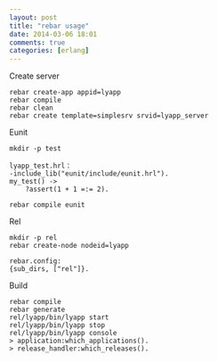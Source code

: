 ```yaml
---
layout: post
title: "rebar usage"
date: 2014-03-06 18:01
comments: true
categories: [erlang]
---
```


Create server

    rebar create-app appid=lyapp
    rebar compile
    rebar clean
    rebar create template=simplesrv srvid=lyapp_server

Eunit

    mkdir -p test

    lyapp_test.hrl：
    -include_lib("eunit/include/eunit.hrl").
    my_test() ->
    	?assert(1 + 1 =:= 2).

    rebar compile eunit

Rel

    mkdir -p rel
    rebar create-node nodeid=lyapp

    rebar.config:
    {sub_dirs, ["rel"]}.

Build

    rebar compile
    rebar generate
    rel/lyapp/bin/lyapp start
    rel/lyapp/bin/lyapp stop 
    rel/lyapp/bin/lyapp console
    > application:which_applications().
    > release_handler:which_releases().

